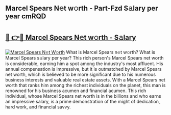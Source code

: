 ## Marcel Spears N𝚎t w𝚘rth - Part-Fzd S𝚊lary per year cmRQD

# <h2><a href="http://gc3q51.nevu.top/?p=Marcel+Spears">🔗 👉🔴 Marcel Spears N𝚎t w𝚘rth - S𝚊lary</a></h2>

[![Marcel Spears N𝚎t W𝚘rth](https://i.imgur.com/Oavwk0R.jpeg)](http://gc3q51.nevu.top/?p=Marcel+Spears)
What is Marcel Spears n𝚎t w𝚘rth? What is Marcel Spears s𝚊lary per year?
This rich person's Marcel Spears net worth is considerable, earning him a spot among the industry's most affluent. His annual compensation is impressive, but it is outmatched by Marcel Spears net worth, which is believed to be more significant due to his numerous business interests and valuable real estate assets. With a Marcel Spears net worth that ranks him among the richest individuals on the planet, this man is renowned for his business acumen and financial acumen. This rich individual, whose Marcel Spears net worth is in the billions and who earns an impressive salary, is a prime demonstration of the might of dedication, hard work, and financial savvy.
